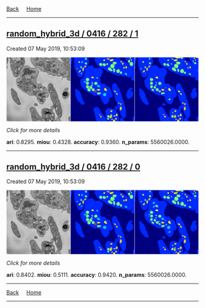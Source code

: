 
[Back](..)&nbsp;&nbsp;&nbsp;&nbsp;&nbsp;[Home](https://leapmanlab.github.io/snapshots)

---

<div class="summary"><a href="1"><h2>random_hybrid_3d / 0416 / 282 / 1</h2></a><p>Created 07 May 2019, 10:53:09
</p><a href="1"><img src="1/media/summary.png" align="center"></a><p>
<i>Click for more details</i>
</p></div>

**ari**: 0.8295. **miou**: 0.4328. **accuracy**: 0.9360. **n_params**: 5560026.0000. 

---

<div class="summary"><a href="0"><h2>random_hybrid_3d / 0416 / 282 / 0</h2></a><p>Created 07 May 2019, 10:53:09
</p><a href="0"><img src="0/media/summary.png" align="center"></a><p>
<i>Click for more details</i>
</p></div>

**ari**: 0.8402. **miou**: 0.5111. **accuracy**: 0.9420. **n_params**: 5560026.0000. 

---

[Back](..)&nbsp;&nbsp;&nbsp;&nbsp;&nbsp;[Home](https://leapmanlab.github.io/snapshots)

---